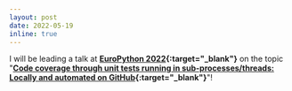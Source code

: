 ```yaml
---
layout: post
date: 2022-05-19
inline: true
---
```


I will be leading a talk at **[EuroPython 2022](https://ep2022.europython.eu/){:target="_blank"}** on the topic "**[Code coverage through unit tests running in sub-processes/threads: Locally and automated on GitHub](https://ep2022.europython.eu/session/code-coverage-through-unit-tests-running-in-sub-processes-threads-locally-and-automated-on-github){:target="_blank"}**"!